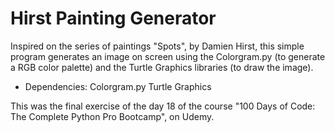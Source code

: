 # Hirst Painting Generator

Inspired on the series of paintings "Spots", by Damien Hirst, this simple program generates an image on screen using the Colorgram.py (to generate a RGB color palette) and the Turtle Graphics libraries (to draw the image).

- Dependencies: 
    Colorgram.py
    Turtle Graphics

This was the final exercise of the day 18 of the course "100 Days of Code: The Complete Python Pro Bootcamp", on Udemy.
